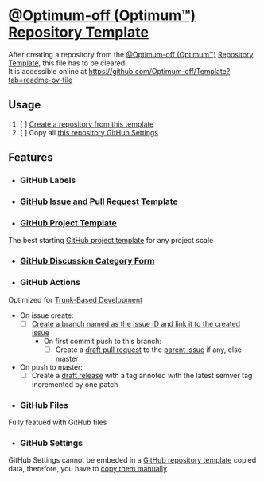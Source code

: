 # [@Optimum-off (Optimum™)](https://github.com/Optimum-off) [Repository Template](https://docs.github.com/en/repositories/creating-and-managing-repositories/creating-a-repository-from-a-template)

After creating a repository from the [@Optimum-off (Optimum™)](https://github.com/Optimum-off) [Repository Template](https://docs.github.com/en/repositories/creating-and-managing-repositories/creating-a-repository-from-a-template), this file has to be cleared.  
It is accessible online at <https://github.com/Optimum-off/Template?tab=readme-ov-file>


## Usage

1. [ ] [Create a repository from this template](https://docs.github.com/en/repositories/creating-and-managing-repositories/creating-a-repository-from-a-template#creating-a-repository-from-a-template)
2. [ ] Copy all [this repository GitHub Settings](https://github.com/Malix-Off/Template/blob/master/README.md#github-settings)

## Features

- ### GitHub Labels

- ### [GitHub Issue and Pull Request Template](https://docs.github.com/en/communities/using-templates-to-encourage-useful-issues-and-pull-requests/about-issue-and-pull-request-templates)

- ### [GitHub Project Template](https://docs.github.com/en/issues/planning-and-tracking-with-projects/managing-your-project/managing-project-templates-in-your-organization#copying-a-project-as-a-template)

The best starting [GitHub project template](https://docs.github.com/en/issues/planning-and-tracking-with-projects/managing-your-project/managing-project-templates-in-your-organization#copying-a-project-as-a-template) for any project scale

- ### [GitHub Discussion Category Form](https://docs.github.com/en/discussions/managing-discussions-for-your-community/creating-discussion-category-forms)

- ###  GitHub Actions

Optimized for [Trunk-Based Development](https://trunkbaseddevelopment.com/)

- On issue create:
	- [ ] [Create a branch named as the issue ID and link it to the created issue](https://docs.github.com/en/issues/tracking-your-work-with-issues/creating-a-branch-for-an-issue)
		- On first commit push to this branch:
			- [ ] Create a [draft pull request](https://docs.github.com/en/pull-requests/collaborating-with-pull-requests/proposing-changes-to-your-work-with-pull-requests/changing-the-stage-of-a-pull-request#marking-a-pull-request-as-ready-for-review) to the [parent issue](https://docs.github.com/en/issues/managing-your-tasks-with-tasklists/about-tasklists#about-tasklists-and-issue-hierarchy:~:text=You%20can%20create-,parent,-and%20child%20relationships) if any, else master
- On push to master:
	- [ ] Create a [draft release](https://docs.github.com/en/repositories/releasing-projects-on-github/managing-releases-in-a-repository#:~:text=release%20later%2C%20click-,Save%20draft,-.%20You%20can%20then) with a tag annoted with the latest semver tag incremented by one patch 

- ### GitHub Files

Fully featued with GitHub files

- ### GitHub Settings

GitHub Settings cannot be embeded in a [GitHub repository template](https://docs.github.com/en/repositories/creating-and-managing-repositories/creating-a-repository-from-a-template) copied data, therefore, you have to [copy them manually](https://github.com/Malix-Off/Template/blob/master/README.md#:~:text=Copy%20all%20this%20repository%20GitHub%20Settings)

<!--
1. 
-->
